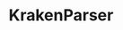 ---
title: "KrakenParser"
excerpt: "<b>About:</b> A collection of scripts designed to process Kraken2 reports and convert them into CSV format.
<br/><b>Status:</b> Released<br/><img src='/images/KrakenParser_logo.png' width='500px'>"
collection: tools
external_url: https://github.com/PopovIILab/KrakenParser
---